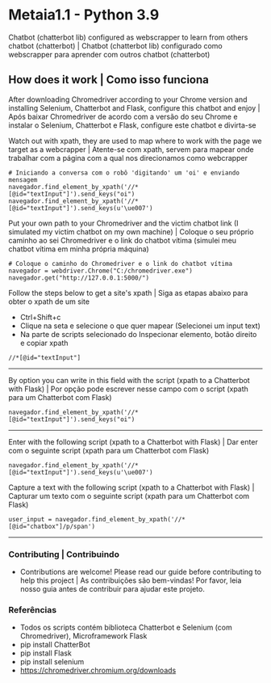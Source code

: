 # Metaia1.1 - Python 3.9
Chatbot (chatterbot lib) configured as webscrapper to learn from others chatbot (chatterbot) | Chatbot (chatterbot lib) configurado como webscrapper para aprender com outros chatbot (chatterbot)

## How does it work | Como isso funciona
After downloading Chromedriver according to your Chrome version and installing Selenium, Chatterbot and Flask, configure this chatbot and enjoy | Após baixar Chromedriver de acordo com a versão do seu Chrome e instalar o Selenium, Chatterbot e Flask, configure este chatbot e divirta-se

Watch out with xpath, they are used to map where to work with the page we target as a webcrapper | Atente-se com xpath, servem para mapear onde trabalhar com a página com a qual nos direcionamos como webcrapper
```
# Iniciando a conversa com o robô 'digitando' um 'oi' e enviando mensagem
navegador.find_element_by_xpath('//*[@id="textInput"]').send_keys("oi")
navegador.find_element_by_xpath('//*[@id="textInput"]').send_keys(u'\ue007')
```

Put your own path to your Chromedriver and the victim chatbot link (I simulated my victim chatbot on my own machine) | Coloque o seu próprio caminho ao sei Chromedriver e o link do chatbot vítima (simulei meu chatbot vítima em minha própria máquina)
```
# Coloque o caminho do Chromedriver e o link do chatbot vítima
navegador = webdriver.Chrome("C:/chromedriver.exe")
navegador.get("http://127.0.0.1:5000/")
```

Follow the steps below to get a site's xpath | Siga as etapas abaixo para obter o xpath de um site
* Ctrl+Shift+c
* Clique na seta e selecione o que quer mapear (Selecionei um input text)
* Na parte de scripts selecionado do Inspecionar elemento, botão direito e copiar xpath
```
//*[@id="textInput"]
```
-----------------------------------------------
By option you can write in this field with the script (xpath to a Chatterbot with Flask) | Por opção pode escrever nesse campo com o script (xpath para um Chatterbot com Flask)
```
navegador.find_element_by_xpath('//*[@id="textInput"]').send_keys("oi")
```
-----------------------------------------------
Enter with the following script (xpath to a Chatterbot with Flask) | Dar enter com o seguinte script (xpath para um Chatterbot com Flask)
```
navegador.find_element_by_xpath('//*[@id="textInput"]').send_keys(u'\ue007')
```
Capture a text with the following script (xpath to a Chatterbot with Flask) | Capturar um texto com o seguinte script (xpath para um Chatterbot com Flask)
```
user_input = navegador.find_element_by_xpath('//*[@id="chatbox"]/p/span')
```

-----------------------------------------------
### Contributing | Contribuindo
* Contributions are welcome! Please read our guide before contributing to help this project | As contribuições são bem-vindas! Por favor, leia nosso guia antes de contribuir para ajudar este projeto.
### Referências
* Todos os scripts contém biblioteca Chatterbot e Selenium (com Chromedriver), Microframework Flask
* pip install ChatterBot
* pip install Flask
* pip install selenium
* https://chromedriver.chromium.org/downloads

